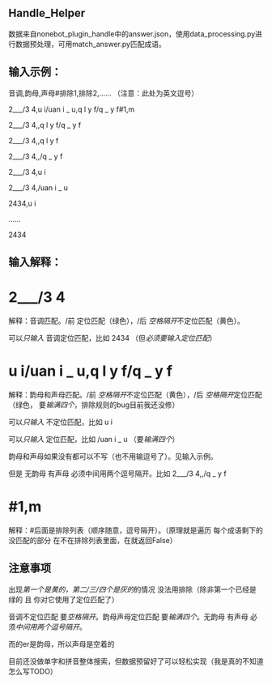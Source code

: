## Handle_Helper
数据来自nonebot_plugin_handle中的answer.json，使用data_processing.py进行数据预处理，可用match_answer.py匹配成语。

## 输入示例： 
音调,韵母,声母#排除1,排除2,……    （注意：此处为英文逗号）

2___/3 4,u i/uan i _ u,q l y f/q _ y f#1,m


2___/3 4,,q l y f/q _ y f

2___/3 4,,q l y f

2___/3 4,,/q _ y f


2___/3 4,u i

2___/3 4,/uan i _ u

2434,u i

……

2434


## 输入解释：
# 2___/3 4

解释：音调匹配。/前 定位匹配（绿色），/后 *空格隔开*不定位匹配（黄色）。

可以*只输入* 音调定位匹配，比如  2434  （但*必须要输入定位匹配*）

# u i/uan i _ u,q l y f/q _ y f

解释：韵母和声母匹配。/前 *空格隔开*不定位匹配（黄色），/后 *空格隔开*定位匹配（绿色，  要*输满四个*，排除规则的bug目前我还没修）

可以*只输入* 不定位匹配，比如  u i

可以*只输入* 定位匹配，比如  /uan i _ u  （要*输满四个*）

韵母和声母如果没有都可以不写（也不用输逗号了）。见输入示例。

但是 无韵母 有声母 必须中间用两个逗号隔开。比如  2___/3 4,,/q _ y f

# #1,m

解释：#后面是排除列表（顺序随意，逗号隔开）。（原理就是遍历 每个成语剩下的没匹配的部分 在不在排除列表里面，在就返回False）

## 注意事项

出现*第一个是黄的，第二/三/四个是灰的*的情况 没法用排除（除非第一个已经是绿的 且 你对它使用了定位匹配了）

音调不定位匹配 要*空格隔开*。韵母声母定位匹配 要*输满四个*。无韵母 有声母 必须*中间用两个逗号隔开*。

而的er是韵母，所以声母是空着的

目前还没做单字和拼音整体搜索，但数据预留好了可以轻松实现（我是真的不知道怎么写TODO）
